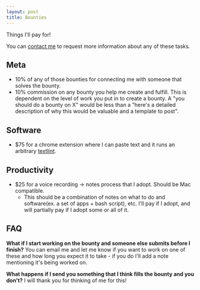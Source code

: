 ```yaml
---
layout: post
title: Bounties
---
```


Things I'll pay for!

You can [contact me](goldhaber.ben+bounties@gmail.com) to request more information about any of these tasks.

## Meta
- 10% of any of those bounties for connecting me with someone that solves the bounty.
- 10% commission on any bounty you help me create and fulfill. This is dependent on the level of work you put in to create a bounty. A "you should do a bounty on X" would be less than a "here's a detailed description of why this would be valuable and a template to post".

## Software
- $75 for a chrome extension where I can paste text and it runs an arbitrary [textlint](https://github.com/textlint/textlint).

## Productivity
- $25 for a voice recording -> notes process that I adopt. Should be Mac compatible.
    - This should be a combination of notes on what to do and software(ex. a set of apps + bash script), etc. I'll pay if I adopt, and will partially pay if I adopt some or all of it.

## FAQ

**What if I start working on the bounty and someone else submits before I finish?** You can email me and let me know if you want to work on one of these and how long you expect it to take - if you do I'll add a note mentioning it's being worked on.

**What happens if I send you something that I think fills the bounty and you don't?** I will thank you for thinking of me for this!






